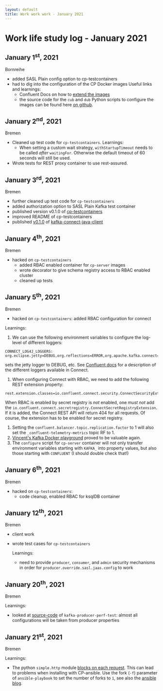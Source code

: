 ```yaml
---
layout: default
title: Work work work - January 2021
---
```


# Work life study log - January 2021

## January 1<sup>st</sup>, 2021
Bornreihe
- added SASL Plain config option to cp-testcontainers
- had to dig into the configuration of the CP Docker images
  Useful links and learnings:
  - Confluent Docs on how to [extend the images](https://docs.confluent.io/platform/current/installation/docker/development.html)
  - the source code for the `cub` and `dub` Python scripts to configure the images can be found here [on github](https://github.com/confluentinc/confluent-docker-utils/tree/master/confluent/docker_utils).

## January 2<sup>nd</sup>, 2021
Bremen
- Cleaned up test code for `cp-testcontainers`.
  Learnings:
  - When setting a custom wait strategy, `withStartupTimeout` needs to be called *after* `waitingFor`.
    Otherwise the default timeout of 60 seconds will still be used.
- Wrote tests for REST proxy container to use rest-assured.

## January 3<sup>rd</sup>, 2021
Bremen
- further cleaned up test code for `cp-testcontainers`
- added authorization option to SASL Plain Kafka test container
- published version v0.1.0 of [cp-testcontainers](https://github.com/christophschubert/cp-testcontainers)
- improved README of cp-testcontainers
- published [v0.1.0](https://github.com/christophschubert/kafka-connect-java-client/releases/tag/v0.1.0) of [kafka-connect-java-client](https://github.com/christophschubert/kafka-connect-java-client)

## January 4<sup>th</sup>, 2021
Bremen
- hacked on `cp-testcontainers`
  - added RBAC enabled container for `cp-server` images
  - wrote decorator to give schema registry access to RBAC enabled cluster
  - cleaned up tests

## January 5<sup>th</sup>, 2021
Bremen
- hacked on `cp-testcontainers`: added RBAC configuration for connect

Learnings:
1. We can use the following environment variables to configure the log-level of different loggers:
  ```
  CONNECT_LOG4J_LOGGERS: org.eclipse.jetty=DEBUG,org.reflections=ERROR,org.apache.kafka.connect=DEBUG
  ```
  sets the jetty logger to DEBUG, etc.
  See [Confluent docs](https://docs.confluent.io/platform/current/connect/logging.html) for a description of the different loggers available in Connect.
1. When configuring Connect with RBAC, we need to add the following REST extension property:
  ```
  rest.extension.classes=io.confluent.connect.security.ConnectSecurityExtension
  ```
  When RBAC is enabled by secret registry is *not* enabled, one *must not* add the `io.confluent.connect.secretregistry.ConnectSecretRegistryExtension`.
  If it is added, the Connect REST API will return 404 for all requests.
  Of course, the extension has to be enabled for secret registry.
1. Setting the `confluent.balancer.topic.replication.factor` to 1 will also set the `_confluent-telemetry-metrics` topic RF to 1.
1. [Vincent's Kafka Docker playground](https://github.com/vdesabou/kafka-docker-playground) proved to be valuable again.
1. The `configure` script for `cp-server` container will not only transfer environment variables starting with `KAFKA_` into property values, but also those starting with `CONFLUENT` (I should double check that!)


## January 6<sup>th</sup>, 2021
Bremen
- hacked on `cp-testcontainers`:
  - code cleanup, enabled RBAC for ksqlDB container


## January 12<sup>th</sup>, 2021
Bremen
- client work
- wrote test cases for `cp-testcontainers`

  Learnings:
  - need to provide `producer`, `consumer`, and `admin` security mechanisms in order for `producer.override.sasl.jaas.config` to work

## January 20<sup>th</sup>, 2021
Bremen

Learnings:
* looked at [source-code](https://github.com/apache/kafka/blob/2.7/tools/src/main/java/org/apache/kafka/tools/ProducerPerformance.java) of `kafka-producer-perf-test`: almost all configurations will be taken from producer properties


## January 21<sup>st</sup>, 2021
Bremen

Learnings:
- The python `simple.http` module [blocks on each request](https://stackoverflow.com/questions/48308487/can-python-m-http-server-be-configured-to-handle-concurrent-requests).
This can lead to problems when installing with CP-ansible.
Use the fork (`-f`) parameter of `ansible-playbook` to set the number of forks to `1`, see also the [ansible blog](https://www.ansible.com/blog/ansible-performance-tuning).
